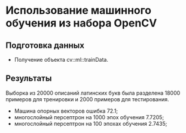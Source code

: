 #  Использование машинного обучения из набора OpenCV

## Подготовка данных
+ Получение объекта cv::ml::trainData.

## Результаты
Выборка из 20000 описаний латинских букв была разделена 18000 примеров для тренировки и 2000 примеров для тестирования.
+ Машина опорных векторов ошибка 72.1;
+ многослойный персептрон на 1000 эпох обучения 7.7205;
+ многослойный персептрон на 100 эпохах обучения 2.7435;
